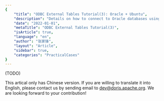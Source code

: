 ```yaml
---
{
    "title": "ODBC External Tables Tutorial(3): Oracle + Ubuntu",
    "description": "Details on how to connect to Oracle databases using ODBC external tables on Ubuntu",
    "date": "2022-01-01",
    "metaTitle": "ODBC External Tables Tutorial(3)",
    "isArticle": true,
    "language": "en",
    "author": "张家锋",
    "layout": "Article",
    "sidebar": true,
    "categories": "PracticalCases"
}
---
```


<!--
Licensed to the Apache Software Foundation (ASF) under one
or more contributor license agreements.  See the NOTICE file
distributed with this work for additional information
regarding copyright ownership.  The ASF licenses this file
to you under the Apache License, Version 2.0 (the
"License"); you may not use this file except in compliance
with the License.  You may obtain a copy of the License at

  http://www.apache.org/licenses/LICENSE-2.0

Unless required by applicable law or agreed to in writing,
software distributed under the License is distributed on an
"AS IS" BASIS, WITHOUT WARRANTIES OR CONDITIONS OF ANY
KIND, either express or implied.  See the License for the
specific language governing permissions and limitations
under the License.
-->

(TODO)

This artical only has Chinese version. If you are willing to translate it into English, please contact us by sending email to dev@doris.apache.org. We are looking forward to your contribution!